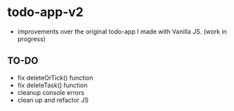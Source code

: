 # todo-app-v2
 * improvements over the original todo-app I made with Vanilla JS. (work in progress) 



## TO-DO 
  * fix deleteOrTick() function 
  * fix deleteTask() function 
  * cleanup console errors 
  * clean up and refactor JS  
  
